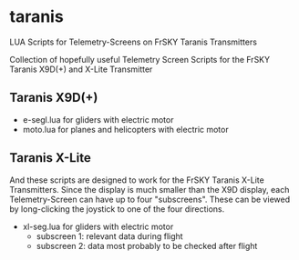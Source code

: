 # taranis
LUA Scripts for Telemetry-Screens on FrSKY Taranis Transmitters

Collection of hopefully useful Telemetry Screen Scripts for the FrSKY Taranis X9D(+) and X-Lite Transmitter

## Taranis X9D(+)
- e-segl.lua  for gliders with electric motor
- moto.lua    for planes and helicopters with electric motor

## Taranis X-Lite
And these scripts are designed to work for the FrSKY Taranis X-Lite Transmitters.
Since the display is much smaller than the X9D display, each Telemetry-Screen can have up to four "subscreens". These can be viewed by long-clicking the joystick to one of the four directions.

- xl-seg.lua  for gliders with electric motor
  - subscreen 1: relevant data during flight
  - subscreen 2: data most probably to be checked after flight